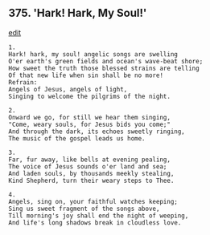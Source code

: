 
## 375.  'Hark! Hark, My Soul!'
[edit](https://docs.google.com/document/d/1GxYcOtgHXKWrh%2DoESxWueVHfEVabfdEt/edit?mode=html)




    1.
    Hark! hark, my soul! angelic songs are swelling 
    O'er earth's green fields and ocean's wave-beat shore; 
    How sweet the truth those blessed strains are telling 
    Of that new life when sin shall be no more! 
    Refrain:
    Angels of Jesus, angels of light, 
    Singing to welcome the pilgrims of the night. 

    2.
    Onward we go, for still we hear them singing, 
    "Come, weary souls, for Jesus bids you come;" 
    And through the dark, its echoes sweetly ringing, 
    The music of the gospel leads us home. 

    3.
    Far, fur away, like bells at evening pealing, 
    The voice of Jesus sounds o'er land and sea; 
    And laden souls, by thousands meekly stealing, 
    Kind Shepherd, turn their weary steps to Thee. 

    4.
    Angels, sing on, your faithful watches keeping; 
    Sing us sweet fragment of the songs above, 
    Till morning's joy shall end the night of weeping, 
    And life's long shadows break in cloudless love.
